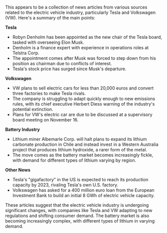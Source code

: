 This appears to be a collection of news articles from various sources related to the electric vehicle industry, particularly Tesla and Volkswagen (VW). Here's a summary of the main points:

**Tesla**

* Robyn Denholm has been appointed as the new chair of the Tesla board, tasked with overseeing Elon Musk.
* Denholm is a finance expert with experience in operations roles at Telstra Corp.
* The appointment comes after Musk was forced to step down from his position as chairman due to conflicts of interest.
* Tesla's stock price has surged since Musk's departure.

**Volkswagen**

* VW plans to sell electric cars for less than 20,000 euros and convert three factories to make Tesla rivals.
* The company is struggling to adapt quickly enough to new emissions rules, with its chief executive Herbert Diess warning of the industry's potential extinction.
* Plans for VW's electric car are due to be discussed at a supervisory board meeting on November 16.

**Battery Industry**

* Lithium miner Albemarle Corp. will halt plans to expand its lithium carbonate production in Chile and instead invest in a Western Australia project that produces lithium hydroxide, a rarer form of the metal.
* The move comes as the battery market becomes increasingly fickle, with demand for different types of lithium varying by region.

**Other News**

* Tesla's "gigafactory" in the US is expected to reach its production capacity by 2023, rivaling Tesla's own U.S. factory.
* Volkswagen has asked for a 400 million euro loan from the European Investment Bank to build an initial 8 GWh of electric vehicle capacity.

These articles suggest that the electric vehicle industry is undergoing significant changes, with companies like Tesla and VW adapting to new regulations and shifting consumer demand. The battery market is also becoming increasingly complex, with different types of lithium in varying demand.